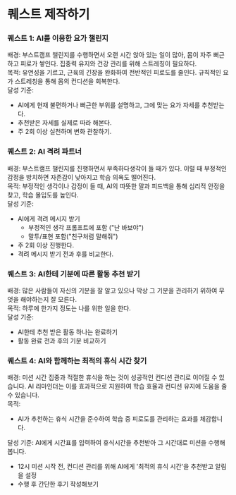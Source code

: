 # 퀘스트 제작하기

### 퀘스트 1: AI를 이용한 요가 챌린지
배경: 부스트캠프 챌린지를 수행하면서 오랜 시간 앉아 있는 일이 많아, 몸이 자주 뻐근하고 피로가 쌓인다. 집중력 유지와 건강 관리를 위해 스트레칭이 필요하다.\
목적: 유연성을 기르고, 근육의 긴장을 완화하여 전반적인 피로도를 줄인다. 규칙적인 요가 스트레칭을 통해 몸의 컨디션을 회복한다.\
달성 기준:
- AI에게 현재 불편하거나 뻐근한 부위를 설명하고, 그에 맞는 요가 자세를 추천받는다.
- 추천받은 자세를 실제로 따라 해본다.
- 주 2회 이상 실천하며 변화 관찰하기.

### 퀘스트 2: AI 격려 파트너

배경: 부스트캠프 챌린지를 진행하면서 부족하다생각이 들 때가 있다. 이럴 때 부정적인 감정을 방치하면 자존감이 낮아지고 학습 의욕도 떨어진다.  
목적: 부정적인 생각이나 감정이 들 때, AI의 따뜻한 말과 피드백을 통해 심리적 안정을 찾고, 학습 몰입도를 높인다.  
달성 기준:

- AI에게 격려 메시지 받기
  - 부정적인 생각 프롬프트에 포함 ("난 바보야")
  - 말투/표현 포함("친구처럼 말해줘")
- 주 2회 이상 진행한다.
- 격려 메시지 받기 전과 후를 비교한다.

### 퀘스트 3: AI한테 기분에 따른 활동 추천 받기

배경: 많은 사람들이 자신의 기분을 잘 알고 있으나 막상 그 기분을 관리하기 위하여 무엇을 해야하는지 잘 모른다.  
목적: 하루에 한가지 정도는 나를 위한 일을 한다.  
달성 기준:

- AI한테 추천 받은 활동 하나는 완료하기
- 활동 완료 전과 후의 기분 비교하기

### 퀘스트 4: AI와 함께하는 최적의 휴식 시간 찾기

배경: 미션 시간 집중과 적절한 휴식을 하는 것이 성공적인 컨디션 관리로 이어질 수 있습니다. AI 리마인더는 이를 효과적으로 지원하여 학습 효율과 컨디션 유지에 도움을 줄 수 있습니다.  
목적:

- AI가 추천하는 휴식 시간을 준수하여 학습 중 피로도를 관리하는 효과를 체감합니다.

달성 기준: AI에게 시간표를 입력하여 휴식시간을 추천받아 그 시간대로 미션을 수행해봅니다.

- 12시 미션 시작 전, 컨디션 관리를 위해 AI에게 '최적의 휴식 시간'을 추천받고 알림을 설정
- 수행 후 간단한 후기 작성해보기
